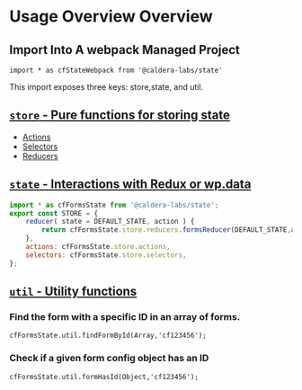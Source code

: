 # Usage Overview Overview

## Import Into A webpack Managed Project

`import * as cfStateWebpack from '@caldera-labs/state'`

This import exposes three keys: store,state, and util.
## [`store` - Pure functions for storing state](http://calderalabs.org/caldera-state/identifiers.html#store)
* [Actions]()
* [Selectors]()
* [Reducers]()

## [`state` - Interactions with Redux or wp.data](http://calderalabs.org/caldera-state/identifiers.html#state)
```js
import * as cfFormsState from '@caldera-labs/state';
export const STORE = {
    reducer( state = DEFAULT_STATE, action ) {
        return cfFormsState.store.reducers.formsReducer(DEFAULT_STATE,action);
    },
    actions: cfFormsState.store.actions,
    selectors: cfFormsState.store.selectors,
};

```


## [`util` - Utility functions](http://calderalabs.org/caldera-state/identifiers.html#util)

### Find the form with a specific ID in an array of forms.
`cfFormsState.util.findFormById(Array,'cf123456');`

### Check if a  given form config object has an ID
`cfFormsState.util.formHasId(Object,'cf123456');`